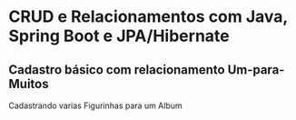 # CRUD e Relacionamentos com Java, Spring Boot e JPA/Hibernate

## Cadastro básico com relacionamento Um-para-Muitos

Cadastrando varias Figurinhas para um Album
